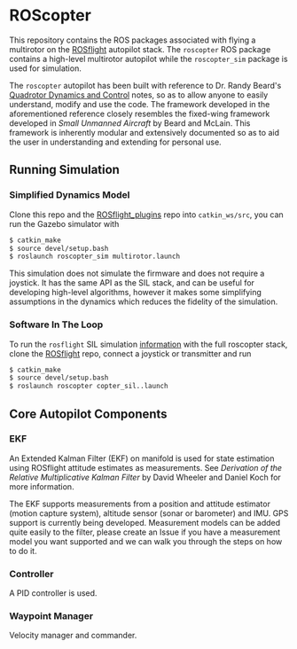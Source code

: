 ROScopter
=========

This repository contains the ROS packages associated with flying a multirotor on the [ROSflight](http://rosflight.org) autopilot stack. The `roscopter` ROS package contains a high-level multirotor autopilot while the `roscopter_sim` package is used for simulation. 

The `roscopter` autopilot has been built with reference to Dr. Randy Beard's [Quadrotor Dynamics and Control](http://scholarsarchive.byu.edu/cgi/viewcontent.cgi?article=2324&context=facpub) notes, so as to allow anyone to easily understand, modify and use the code. The framework developed in the aforementioned reference closely resembles the fixed-wing framework developed in *Small Unmanned Aircraft* by Beard and McLain. This framework is inherently modular and extensively documented so as to aid the user in understanding and extending for personal use.

## Running Simulation ##

### Simplified Dynamics Model

Clone this repo and the [ROSflight_plugins](github.com/byu-magicc/rosflight_plugins) repo into `catkin_ws/src`, you can run the Gazebo simulator with

```bash
$ catkin_make
$ source devel/setup.bash
$ roslaunch roscopter_sim multirotor.launch
```

This simulation does not simulate the firmware and does not require a joystick. It has the same API as the SIL stack, and can be useful for developing high-level algorithms, however it makes some simplifying assumptions in the dynamics which reduces the fidelity of the simulation.

### Software In The Loop 
To run the `rosflight` SIL simulation [information](http://docs.rosflight.org/en/latest/user-guide/gazebo_simulation/) with the full roscopter stack, clone the [ROSflight](github.com/rosflight/rosflight) repo, connect a joystick or transmitter and run

```bash
$ catkin_make
$ source devel/setup.bash
$ roslaunch roscopter copter_sil..launch
```

## Core Autopilot Components ##

### EKF ###

An Extended Kalman Filter (EKF) on manifold is used for state estimation using ROSflight attitude estimates as measurements. See *Derivation of the Relative Multiplicative Kalman Filter* by David Wheeler and Daniel Koch for more information.

The EKF supports measurements from a position and attitude estimator (motion capture system), altitude sensor (sonar or barometer) and IMU.  GPS support is currently being developed.  Measurement models can be added quite easily to the filter, please create an Issue if you have a measurement model you want supported and we can walk you through the steps on how to do it.

### Controller ###

A PID controller is used.

### Waypoint Manager ###

Velocity manager and commander.
